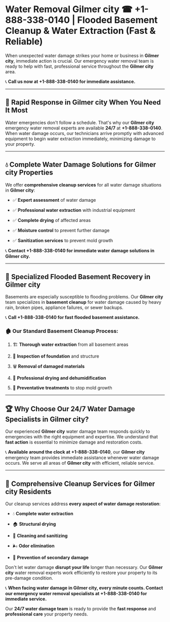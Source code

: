 # Water Removal Gilmer city ☎ +1-888-338-0140 | Flooded Basement Cleanup & Water Extraction (Fast & Reliable)

When unexpected water damage strikes your home or business in **Gilmer city**, immediate action is crucial. Our emergency water removal team is ready to help with fast, professional service throughout the **Gilmer city** area. 

📞 **Call us now at +1-888-338-0140 for immediate assistance.**
---
## 🚀 Rapid Response in Gilmer city When You Need It Most
Water emergencies don't follow a schedule. That's why our **Gilmer city** emergency water removal experts are available **24/7** at **+1-888-338-0140**. When water damage occurs, our technicians arrive promptly with advanced equipment to begin water extraction immediately, minimizing damage to your property.
---
## 💧 Complete Water Damage Solutions for Gilmer city Properties
We offer **comprehensive cleanup services** for all water damage situations in **Gilmer city**:
- ✅ **Expert assessment** of water damage  
- ✅ **Professional water extraction** with industrial equipment  
- ✅ **Complete drying** of affected areas  
- ✅ **Moisture control** to prevent further damage  
- ✅ **Sanitization services** to prevent mold growth  
📞 **Contact +1-888-338-0140 for immediate water damage solutions in Gilmer city.**
---
## 🌊 Specialized Flooded Basement Recovery in Gilmer city
Basements are especially susceptible to flooding problems. Our **Gilmer city** team specializes in **basement cleanup** for water damage caused by heavy rain, broken pipes, appliance failures, or sewer backups. 
📞 **Call +1-888-338-0140 for fast flooded basement assistance.**
### 🏚️ Our Standard Basement Cleanup Process:
1. 🏗️ **Thorough water extraction** from all basement areas  
2. 🔎 **Inspection of foundation** and structure  
3. 🗑️ **Removal of damaged materials**  
4. 💨 **Professional drying and dehumidification**  
5. 🚫 **Preventative treatments** to stop mold growth  
---
## 🏆 Why Choose Our 24/7 Water Damage Specialists in Gilmer city?
Our experienced **Gilmer city** water damage team responds quickly to emergencies with the right equipment and expertise. We understand that **fast action** is essential to minimize damage and restoration costs.
📞 **Available around the clock at +1-888-338-0140**, our **Gilmer city** emergency team provides immediate assistance whenever water damage occurs. We serve all areas of **Gilmer city** with efficient, reliable service.
---
## 🧹 Comprehensive Cleanup Services for Gilmer city Residents
Our cleanup services address **every aspect of water damage restoration**:
- 💧 **Complete water extraction**  
- 🏠 **Structural drying**  
- 🧼 **Cleaning and sanitizing**  
- 🌬️ **Odor elimination**  
- 🚫 **Prevention of secondary damage**  
Don't let water damage **disrupt your life** longer than necessary. Our **Gilmer city** water removal experts work efficiently to restore your property to its pre-damage condition.
📞 **When facing water damage in Gilmer city, every minute counts. Contact our emergency water removal specialists at +1-888-338-0140 for immediate service.**
Our **24/7 water damage team** is ready to provide the **fast response** and **professional care** your property needs.
